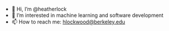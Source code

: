 - 👋 Hi, I’m @heatherlock
- 👀 I’m interested in machine learning and software development
- 📫 How to reach me: hlockwood@berkeley.edu
